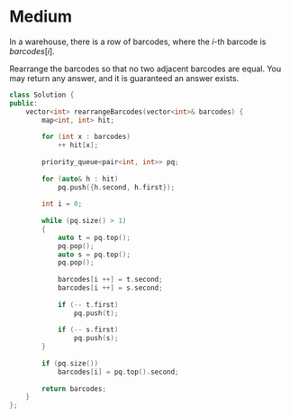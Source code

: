 # Medium

In a warehouse, there is a row of barcodes, where the $i$-th barcode is $barcodes[i]$.

Rearrange the barcodes so that no two adjacent barcodes are equal. You may return any answer, and it is guaranteed an answer exists.

```cpp
class Solution {
public:
    vector<int> rearrangeBarcodes(vector<int>& barcodes) {
        map<int, int> hit;
        
        for (int x : barcodes)
            ++ hit[x];
        
        priority_queue<pair<int, int>> pq;
        
        for (auto& h : hit)
            pq.push({h.second, h.first});
        
        int i = 0;
        
        while (pq.size() > 1)
        {
            auto t = pq.top();
            pq.pop();
            auto s = pq.top();
            pq.pop();
            
            barcodes[i ++] = t.second;
            barcodes[i ++] = s.second;
            
            if (-- t.first)
                pq.push(t);
            
            if (-- s.first)
                pq.push(s);
        }
        
        if (pq.size())
            barcodes[i] = pq.top().second;
        
        return barcodes;
    }
};
```
